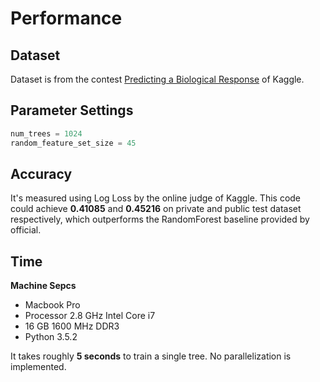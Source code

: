 # Performance
## Dataset
Dataset is from the contest [Predicting a Biological Response](https://www.kaggle.com/c/bioresponse#description) of Kaggle.

## Parameter Settings
``` python
num_trees = 1024
random_feature_set_size = 45
```

## Accuracy
It's measured using Log Loss by the online judge of Kaggle. This code could achieve **0.41085** and **0.45216** on private and public test dataset respectively, which outperforms the RandomForest baseline provided by official.

## Time
**Machine Sepcs**
* Macbook Pro
* Processor 2.8 GHz Intel Core i7
* 16 GB 1600 MHz DDR3
* Python 3.5.2

It takes roughly **5 seconds** to train a single tree. No parallelization is implemented.